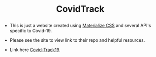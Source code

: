 
<h1><p align="center">
CovidTrack
</p></h1>

- This is just a website created using [Materialize CSS](https://materializecss.com/) and several API's specific to Covid-19. 

- Please see the site to view link to their repo and helpful resources.

- Link here [Covid-Track19](https://covid-track19.netlify.app/).